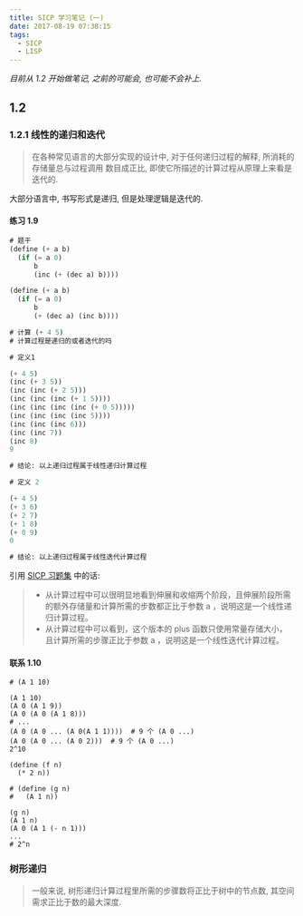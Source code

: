 ```yaml
---
title: SICP 学习笔记 (一)
date: 2017-08-19 07:38:15
tags:
  - SICP
  - LISP
---
```


_目前从 1.2 开始做笔记, 之前的可能会, 也可能不会补上._

## 1.2

### 1.2.1 线性的递归和迭代

> 在各种常见语言的大部分实现的设计中, 对于任何递归过程的解释, 所消耗的存储量总与过程调用 数目成正比, 即使它所描述的计算过程从原理上来看是迭代的.

大部分语言中, 书写形式是递归, 但是处理逻辑是迭代的.

#### 练习 1.9

```lisp
# 题干
(define (+ a b)
  (if (= a 0)
      b
      (inc (+ (dec a) b))))

(define (+ a b)
  (if (= a 0)
      b
      (+ (dec a) (inc b))))

# 计算 (+ 4 5)
# 计算过程是递归的或者迭代的吗
```

```lisp
# 定义1

(+ 4 5)
(inc (+ 3 5))
(inc (inc (+ 2 5)))
(inc (inc (inc (+ 1 5))))
(inc (inc (inc (inc (+ 0 5)))))
(inc (inc (inc (inc 5))))
(inc (inc (inc 6)))
(inc (inc 7))
(inc 8)
9

# 结论: 以上递归过程属于线性递归计算过程

# 定义 2

(+ 4 5)
(+ 3 6)
(+ 2 7)
(+ 1 8)
(+ 0 9)
0

# 结论: 以上递归过程属于线性迭代计算过程
```

引用 [SICP 习题集](http://sicp.readthedocs.io/en/latest/chp1/9.html) 中的话:

> * 从计算过程中可以很明显地看到伸展和收缩两个阶段，且伸展阶段所需的额外存储量和计算所需的步数都正比于参数 a ，说明这是一个线性递归计算过程。
> * 从计算过程中可以看到，这个版本的 plus 函数只使用常量存储大小，且计算所需的步骤正比于参数 a ，说明这是一个线性迭代计算过程。


#### 联系 1.10

```LISP
# (A 1 10)

(A 1 10)
(A 0 (A 1 9))
(A 0 (A 0 (A 1 8)))
# ...
(A 0 (A 0 ... (A 0(A 1 1))))  # 9 个 (A 0 ...)
(A 0 (A 0 ... (A 0 2)))  # 9 个 (A 0 ...)
2^10
```

```LISP
(define (f n)
  (* 2 n))
```

```LISP
# (define (g n)
#   (A 1 n))

(g n)
(A 1 n)
(A 0 (A 1 (- n 1)))
...
# 2^n
```

### 树形递归

> 一般来说, 树形递归计算过程里所需的步骤数将正比于树中的节点数, 其空间需求正比于数的最大深度.
